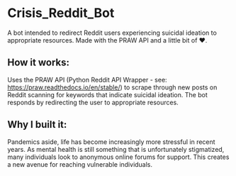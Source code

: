 # Crisis_Reddit_Bot
A bot intended to redirect Reddit users experiencing suicidal ideation to appropriate resources. Made with the PRAW API and a little bit of ❤.

## How it works:
Uses the PRAW API (Python Reddit API Wrapper - see: https://praw.readthedocs.io/en/stable/) to scrape through new posts on Reddit scanning for keywords that indicate suicidal ideation. The bot responds by redirecting the user to appropriate resources.

## Why I built it:
Pandemics aside, life has become increasingly more stressful in recent years. As mental health is still something that is unfortunately stigmatized, many individuals look to anonymous online forums for support. This creates a new avenue for reaching vulnerable individuals. 
